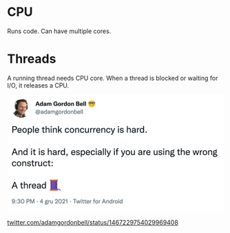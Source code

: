 # CPU

Runs code.
Can have multiple cores.

# Threads

A running thread needs CPU core.
When a thread is blocked or waiting for I/O, it releases a CPU.

![img.png](tweet.png)

[twitter.com/adamgordonbell/status/1467229754029969408](https://twitter.com/adamgordonbell/status/1467229754029969408)